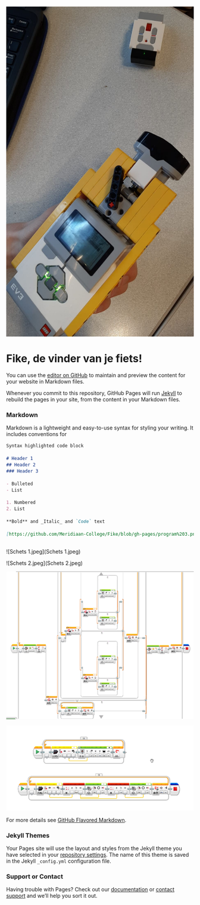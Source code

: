 ![Fike.jpeg](Fike.jpeg)




# Fike, de vinder van je fiets!

You can use the [editor on GitHub](https://github.com/Meridiaan-College/Fike/edit/gh-pages/index.md) to maintain and preview the content for your website in Markdown files.

Whenever you commit to this repository, GitHub Pages will run [Jekyll](https://jekyllrb.com/) to rebuild the pages in your site, from the content in your Markdown files.

### Markdown

Markdown is a lightweight and easy-to-use syntax for styling your writing. It includes conventions for

```markdown
Syntax highlighted code block

# Header 1
## Header 2
### Header 3

- Bulleted
- List

1. Numbered
2. List

**Bold** and _Italic_ and `Code` text

[https://github.com/Meridiaan-College/Fike/blob/gh-pages/program%203.png](url) and 



```

![Schets 1.jpeg](Schets 1.jpeg)

![Schets 2.jpeg](Schets 2.jpeg)

![program 3](program3.png)

![program1.png](program1.png)

For more details see [GitHub Flavored Markdown](https://guides.github.com/features/mastering-markdown/).

### Jekyll Themes

Your Pages site will use the layout and styles from the Jekyll theme you have selected in your [repository settings](https://github.com/Meridiaan-College/Fike/settings/pages). The name of this theme is saved in the Jekyll `_config.yml` configuration file.

### Support or Contact

Having trouble with Pages? Check out our [documentation](https://docs.github.com/categories/github-pages-basics/) or [contact support](https://support.github.com/contact) and we’ll help you sort it out.
